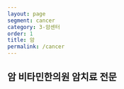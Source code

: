```yaml
---
layout: page
segment: cancer
category: 3-암센터
order: 1
title: 암
permalink: /cancer
---
```


<h2 class="content-heading">
  <strong>암</strong>
  비타민한의원 암치료 전문
</h2>


